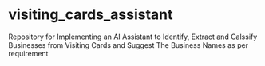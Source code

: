 # visiting_cards_assistant
Repository for Implementing an AI Assistant to Identify, Extract and Calssify Businesses from Visiting Cards and Suggest The Business Names as per requirement
